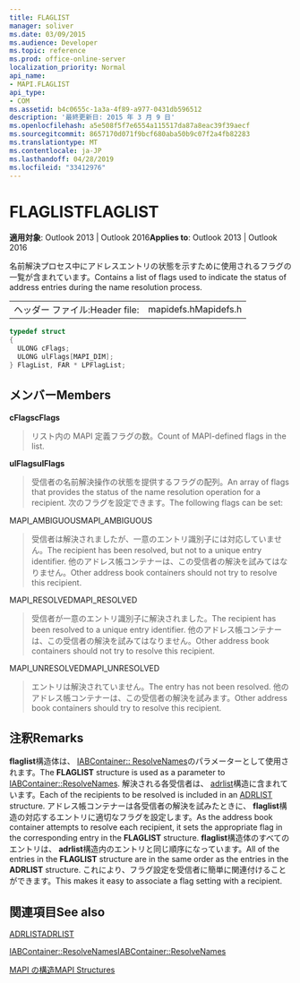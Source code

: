```yaml
---
title: FLAGLIST
manager: soliver
ms.date: 03/09/2015
ms.audience: Developer
ms.topic: reference
ms.prod: office-online-server
localization_priority: Normal
api_name:
- MAPI.FLAGLIST
api_type:
- COM
ms.assetid: b4c0655c-1a3a-4f89-a977-0431db596512
description: '最終更新日: 2015 年 3 月 9 日'
ms.openlocfilehash: a5e508f5f7e6554a115517da87a8eac39f39aecf
ms.sourcegitcommit: 8657170d071f9bcf680aba50b9c07f2a4fb82283
ms.translationtype: MT
ms.contentlocale: ja-JP
ms.lasthandoff: 04/28/2019
ms.locfileid: "33412976"
---
```

# <a name="flaglist"></a><span data-ttu-id="3f1d6-103">FLAGLIST</span><span class="sxs-lookup"><span data-stu-id="3f1d6-103">FLAGLIST</span></span>

  
  
<span data-ttu-id="3f1d6-104">**適用対象**: Outlook 2013 | Outlook 2016</span><span class="sxs-lookup"><span data-stu-id="3f1d6-104">**Applies to**: Outlook 2013 | Outlook 2016</span></span> 
  
<span data-ttu-id="3f1d6-105">名前解決プロセス中にアドレスエントリの状態を示すために使用されるフラグの一覧が含まれています。</span><span class="sxs-lookup"><span data-stu-id="3f1d6-105">Contains a list of flags used to indicate the status of address entries during the name resolution process.</span></span>
  
|||
|:-----|:-----|
|<span data-ttu-id="3f1d6-106">ヘッダー ファイル:</span><span class="sxs-lookup"><span data-stu-id="3f1d6-106">Header file:</span></span>  <br/> |<span data-ttu-id="3f1d6-107">mapidefs.h</span><span class="sxs-lookup"><span data-stu-id="3f1d6-107">Mapidefs.h</span></span>  <br/> |
   
```cpp
typedef struct
{
  ULONG cFlags;
  ULONG ulFlags[MAPI_DIM];
} FlagList, FAR * LPFlagList;

```

## <a name="members"></a><span data-ttu-id="3f1d6-108">メンバー</span><span class="sxs-lookup"><span data-stu-id="3f1d6-108">Members</span></span>

 <span data-ttu-id="3f1d6-109">**cFlags**</span><span class="sxs-lookup"><span data-stu-id="3f1d6-109">**cFlags**</span></span>
  
> <span data-ttu-id="3f1d6-110">リスト内の MAPI 定義フラグの数。</span><span class="sxs-lookup"><span data-stu-id="3f1d6-110">Count of MAPI-defined flags in the list.</span></span>
    
 <span data-ttu-id="3f1d6-111">**ulFlags**</span><span class="sxs-lookup"><span data-stu-id="3f1d6-111">**ulFlags**</span></span>
  
> <span data-ttu-id="3f1d6-112">受信者の名前解決操作の状態を提供するフラグの配列。</span><span class="sxs-lookup"><span data-stu-id="3f1d6-112">An array of flags that provides the status of the name resolution operation for a recipient.</span></span> <span data-ttu-id="3f1d6-113">次のフラグを設定できます。</span><span class="sxs-lookup"><span data-stu-id="3f1d6-113">The following flags can be set:</span></span>
    
<span data-ttu-id="3f1d6-114">MAPI_AMBIGUOUS</span><span class="sxs-lookup"><span data-stu-id="3f1d6-114">MAPI_AMBIGUOUS</span></span> 
  
> <span data-ttu-id="3f1d6-115">受信者は解決されましたが、一意のエントリ識別子には対応していません。</span><span class="sxs-lookup"><span data-stu-id="3f1d6-115">The recipient has been resolved, but not to a unique entry identifier.</span></span> <span data-ttu-id="3f1d6-116">他のアドレス帳コンテナーは、この受信者の解決を試みてはなりません。</span><span class="sxs-lookup"><span data-stu-id="3f1d6-116">Other address book containers should not try to resolve this recipient.</span></span> 
    
<span data-ttu-id="3f1d6-117">MAPI_RESOLVED</span><span class="sxs-lookup"><span data-stu-id="3f1d6-117">MAPI_RESOLVED</span></span> 
  
> <span data-ttu-id="3f1d6-118">受信者が一意のエントリ識別子に解決されました。</span><span class="sxs-lookup"><span data-stu-id="3f1d6-118">The recipient has been resolved to a unique entry identifier.</span></span> <span data-ttu-id="3f1d6-119">他のアドレス帳コンテナーは、この受信者の解決を試みてはなりません。</span><span class="sxs-lookup"><span data-stu-id="3f1d6-119">Other address book containers should not try to resolve this recipient.</span></span> 
    
<span data-ttu-id="3f1d6-120">MAPI_UNRESOLVED</span><span class="sxs-lookup"><span data-stu-id="3f1d6-120">MAPI_UNRESOLVED</span></span> 
  
> <span data-ttu-id="3f1d6-121">エントリは解決されていません。</span><span class="sxs-lookup"><span data-stu-id="3f1d6-121">The entry has not been resolved.</span></span> <span data-ttu-id="3f1d6-122">他のアドレス帳コンテナーは、この受信者の解決を試みます。</span><span class="sxs-lookup"><span data-stu-id="3f1d6-122">Other address book containers should try to resolve this recipient.</span></span>
    
## <a name="remarks"></a><span data-ttu-id="3f1d6-123">注釈</span><span class="sxs-lookup"><span data-stu-id="3f1d6-123">Remarks</span></span>

<span data-ttu-id="3f1d6-124">**flaglist**構造体は、 [IABContainer:: ResolveNames](iabcontainer-resolvenames.md)のパラメーターとして使用されます。</span><span class="sxs-lookup"><span data-stu-id="3f1d6-124">The **FLAGLIST** structure is used as a parameter to [IABContainer::ResolveNames](iabcontainer-resolvenames.md).</span></span> <span data-ttu-id="3f1d6-125">解決される各受信者は、 [adrlist](adrlist.md)構造に含まれています。</span><span class="sxs-lookup"><span data-stu-id="3f1d6-125">Each of the recipients to be resolved is included in an [ADRLIST](adrlist.md) structure.</span></span> <span data-ttu-id="3f1d6-126">アドレス帳コンテナーは各受信者の解決を試みたときに、 **flaglist**構造の対応するエントリに適切なフラグを設定します。</span><span class="sxs-lookup"><span data-stu-id="3f1d6-126">As the address book container attempts to resolve each recipient, it sets the appropriate flag in the corresponding entry in the **FLAGLIST** structure.</span></span> <span data-ttu-id="3f1d6-127">**flaglist**構造体のすべてのエントリは、 **adrlist**構造内のエントリと同じ順序になっています。</span><span class="sxs-lookup"><span data-stu-id="3f1d6-127">All of the entries in the **FLAGLIST** structure are in the same order as the entries in the **ADRLIST** structure.</span></span> <span data-ttu-id="3f1d6-128">これにより、フラグ設定を受信者に簡単に関連付けることができます。</span><span class="sxs-lookup"><span data-stu-id="3f1d6-128">This makes it easy to associate a flag setting with a recipient.</span></span> 
  
## <a name="see-also"></a><span data-ttu-id="3f1d6-129">関連項目</span><span class="sxs-lookup"><span data-stu-id="3f1d6-129">See also</span></span>



[<span data-ttu-id="3f1d6-130">ADRLIST</span><span class="sxs-lookup"><span data-stu-id="3f1d6-130">ADRLIST</span></span>](adrlist.md)
  
[<span data-ttu-id="3f1d6-131">IABContainer::ResolveNames</span><span class="sxs-lookup"><span data-stu-id="3f1d6-131">IABContainer::ResolveNames</span></span>](iabcontainer-resolvenames.md)


[<span data-ttu-id="3f1d6-132">MAPI の構造</span><span class="sxs-lookup"><span data-stu-id="3f1d6-132">MAPI Structures</span></span>](mapi-structures.md)

